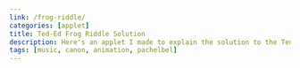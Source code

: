 ```yaml
---
link: /frog-riddle/
categories: [applet]
title: Ted-Ed Frog Riddle Solution
description: Here's an applet I made to explain the solution to the Ted-Ed frog riddle
tags: [music, canon, animation, pachelbel]
---
```

